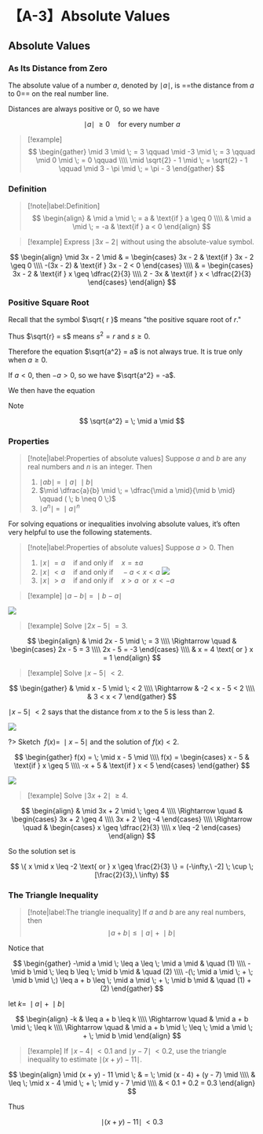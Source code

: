 # 【A-3】Absolute Values

## Absolute Values

### As Its Distance from Zero

The absolute value of a number $a$, denoted by $\mid a \mid$, is ==the distance from $a$ to $0$== on the real number line.

Distances are always positive or $0$, so we have

$$
\mid a \mid \; \geq 0 \quad \text{for every number } a
$$

> [!example]
$$
\begin{gather}
    \mid 3 \mid \; = 3 \qquad
    \mid -3 \mid \; = 3 \qquad
    \mid 0 \mid \; = 0 \qquad
    \\\\
    \mid \sqrt{2} - 1 \mid \; = \sqrt{2} - 1 \qquad
    \mid 3 - \pi \mid \; = \pi - 3
\end{gather}
$$

### Definition

> [!note|label:Definition]
$$
\begin{align}
    & \mid a \mid \; = a
    & \text{if } a \geq 0
    \\\\
    & \mid a \mid \; = -a
    & \text{if } a < 0
\end{align}
$$

> [!example]
Express $\mid 3x - 2 \mid$ without using the absolute-value symbol.

$$
\begin{align}
    \mid 3x - 2 \mid
    & =
    \begin{cases}
        3x - 2
        & \text{if } 3x - 2 \geq 0
        \\\\
        -(3x - 2)
        & \text{if } 3x - 2 < 0
    \end{cases}
    \\\\
    & =
    \begin{cases}
        3x - 2
        & \text{if } x \geq \dfrac{2}{3}
        \\\\
        2 - 3x
        & \text{if } x < \dfrac{2}{3}
    \end{cases}
\end{align}
$$

### Positive Square Root

Recall that the symbol $\sqrt{ r }$ means "the positive square root of $r$."

Thus $\sqrt{r} = s$ means $s^2 = r$ and $s \geq 0$.

Therefore the equation $\sqrt{a^2} = a$ is not always true. It is true only when $a \geq 0$.

If $a < 0$, then $-a > 0$, so we have $\sqrt{a^2} = -a$.

We then have the equation

> [!note]
$$
\sqrt{a^2} = \; \mid a \mid
$$

### Properties

> [!note|label:Properties of absolute values]
> Suppose $a$ and $b$ are any real numbers and $n$ is an integer. Then
>
> 1. $\mid ab \mid \; = \; \mid a \mid \; \mid b \mid$
> 2. $\mid \dfrac{a}{b} \mid \; = \dfrac{\mid a \mid}{\mid b \mid} \qquad ( \; b \neq 0 \;)$
> 3. $\mid a^n \mid \; = \; \mid a \mid ^n$

For solving equations or inequalities involving absolute values, it’s often very helpful to use the following statements.

> [!note|label:Properties of absolute values]
> Suppose $a > 0$. Then
>
> 1. $\mid x \mid \; = a \quad \text{if and only if} \quad x = \pm a$
> 2. $\mid x \mid \; < a \quad \text{if and only if} \quad -a < x < a$ <img src="./數學/微積分/img/A-3_1.png" style="max-width: 50%;">
> 3. $\mid x \mid \; > a \quad \text{if and only if} \quad x > a \enspace \text{or} \enspace x < -a$

> [!example]
$\mid a - b \mid \; = \; \mid b - a \mid$

<img src="./數學/微積分/img/A-3_2.png" style="max-width: 50%;">

> [!example]
Solve $\mid 2x - 5 \mid \; = 3$.

$$
\begin{align}
    & \mid 2x - 5 \mid \; = 3
    \\\\
    \Rightarrow \quad
    & \begin{cases}
        2x - 5 = 3
        \\\\
        2x - 5 = -3
    \end{cases}
    \\\\
    & x = 4 \text{ or } x = 1
\end{align}
$$

> [!example]
Solve $\mid x - 5 \mid \; < 2$.

$$
\begin{gather}
    & \mid x - 5 \mid \; < 2
    \\\\
    \Rightarrow
    & -2 < x - 5 < 2
    \\\\
    & 3 < x < 7
\end{gather}
$$

$\mid x - 5 \mid \; < 2$ says that the distance from $x$ to the $5$ is less than $2$.

<img src="./數學/微積分/img/A-3_3.png" style="max-width: 50%;">

?> Sketch  $f(x) = \; \mid x - 5 \mid$ and the solution of $f(x) < 2$.

$$
\begin{gather}
    f(x) = \; \mid x - 5 \mid
    \\\\
    f(x) =
    \begin{cases}
        x - 5
        & \text{if } x \geq 5
        \\\\
        -x + 5
        & \text{if } x < 5
    \end{cases}
\end{gather}
$$

<img src="./數學/微積分/img/A-3_4.png" style="max-width: 70%;">

> [!example]
Solve $\mid 3x + 2 \mid \; \geq 4$.

$$
\begin{align}
    & \mid 3x + 2 \mid \; \geq 4
    \\\\
    \Rightarrow \quad
    & \begin{cases}
        3x + 2 \geq 4
        \\\\
        3x + 2 \leq -4
    \end{cases}
    \\\\
    \Rightarrow \quad
    & \begin{cases}
        x \geq \dfrac{2}{3}
        \\\\
        x \leq -2
    \end{cases}
\end{align}
$$

So the solution set is

$$
\{ x \mid x \leq -2 \text{ or } x \geq \frac{2}{3} \}
= (-\infty,\ -2] \; \cup \; [\frac{2}{3},\ \infty)
$$

### The Triangle Inequality

> [!note|label:The triangle inequality]
If $a$ and $b$ are any real numbers, then
$$
\mid a + b \mid \; \leq \; \mid a \mid \; + \; \mid b \mid
$$

Notice that

$$
\begin{gather}
    -\mid a \mid \; \leq a \leq \; \mid a \mid
    & \quad (1)
    \\\\
    -\mid b \mid \; \leq b \leq \; \mid b \mid
    & \quad (2)
    \\\\
    -(\; \mid a \mid \; + \; \mid b \mid \;) \leq a + b \leq \; \mid a \mid \; + \; \mid b \mid
    & \quad (1) + (2)
\end{gather}
$$

let $k = \; \mid a \mid \; + \; \mid b \mid$

$$
\begin{align}
    -k & \leq a + b \leq k
    \\\\
    \Rightarrow \quad
    & \mid a + b \mid \; \leq k
    \\\\
    \Rightarrow \quad
    & \mid a + b \mid \; \leq \; \mid a \mid \; + \; \mid b \mid
\end{align}
$$

> [!example]
If $\mid x - 4 \mid \; < 0.1$ and $\mid y - 7 \mid \; < 0.2$, use the triangle inequality to estimate $\mid (x + y) - 11 \mid$.

$$
\begin{align}
\mid (x + y) - 11 \mid \; & = \; \mid (x - 4) + (y - 7) \mid
\\\\
& \leq \; \mid x - 4 \mid \; + \; \mid y - 7 \mid
\\\\
& < 0.1 + 0.2 = 0.3
\end{align}
$$

Thus

$$
\mid (x + y) - 11 \mid \; < 0.3
$$

